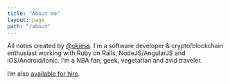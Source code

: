 ```yaml
---
title: "About me"
layout: page
path: "/about"
---
```


All notes created by [@okiess](https://twitter.com/okiess). I’m a software developer & crypto/blockchain enthusiast working with Ruby on Rails, NodeJS/AngularJS and iOS/Android/Ionic. I’m a NBA fan, geek, vegetarian and avid traveler.

I’m also [available for hire](https://oliver-kiessler.de/en/index.html).